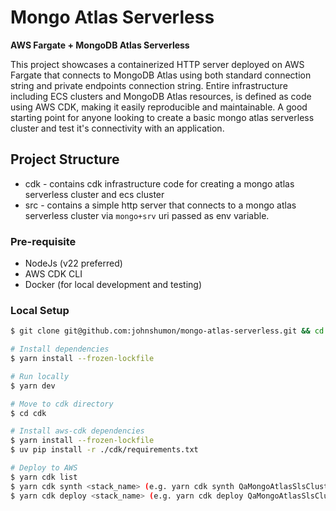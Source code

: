 # Mongo Atlas Serverless

**AWS Fargate + MongoDB Atlas Serverless**

This project showcases a containerized HTTP server deployed on AWS Fargate that connects to MongoDB Atlas using both standard connection string and private endpoints connection string. Entire infrastructure including ECS clusters and MongoDB Atlas resources, is defined as code using AWS CDK, making it easily reproducible and maintainable. A good starting point for anyone looking to create a basic mongo atlas serverless cluster and test it's connectivity with an application.

## Project Structure

- cdk - contains cdk infrastructure code for creating  a mongo atlas serverless cluster and ecs cluster
- src - contains a simple http server that connects to a mongo atlas serverless cluster via `mongo+srv` uri passed as env variable.

### Pre-requisite

- NodeJs (v22 preferred)
- AWS CDK CLI
- Docker (for local development and testing)

### Local Setup

```sh
$ git clone git@github.com:johnshumon/mongo-atlas-serverless.git && cd mongo-atlas-serverless

# Install dependencies
$ yarn install --frozen-lockfile

# Run locally
$ yarn dev

# Move to cdk directory
$ cd cdk

# Install aws-cdk dependencies
$ yarn install --frozen-lockfile
$ uv pip install -r ./cdk/requirements.txt

# Deploy to AWS
$ yarn cdk list
$ yarn cdk synth <stack_name> (e.g. yarn cdk synth QaMongoAtlasSlsClusterStack)
$ yarn cdk deploy <stack_name> (e.g. yarn cdk deploy QaMongoAtlasSlsClusterStack)
```
